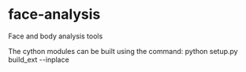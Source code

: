 face-analysis
=============

Face and body analysis tools

The cython modules can be built using the command: python setup.py build_ext --inplace
